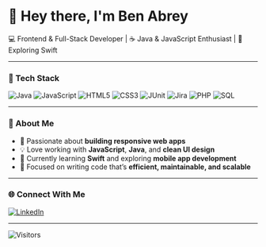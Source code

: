 # 👋 Hey there, I'm Ben Abrey

💻 Frontend & Full-Stack Developer | ☕ Java & JavaScript Enthusiast | 🍎 Exploring Swift  

---

### 🧰 Tech Stack

![Java](https://img.shields.io/badge/Java-ED8B00?style=for-the-badge&logo=openjdk&logoColor=white)
![JavaScript](https://img.shields.io/badge/JavaScript-F7DF1E?style=for-the-badge&logo=javascript&logoColor=black)
![HTML5](https://img.shields.io/badge/HTML5-E34F26?style=for-the-badge&logo=html5&logoColor=white)
![CSS3](https://img.shields.io/badge/CSS3-1572B6?style=for-the-badge&logo=css3&logoColor=white)
![JUnit](https://img.shields.io/badge/JUnit-25A162?style=for-the-badge&logo=junit5&logoColor=white)
![Jira](https://img.shields.io/badge/Jira-0052CC?style=for-the-badge&logo=jira&logoColor=white)
![PHP](https://img.shields.io/badge/PHP-777BB4?style=for-the-badge&logo=php&logoColor=white)
![SQL](https://img.shields.io/badge/SQL-003B57?style=for-the-badge&logo=mysql&logoColor=white)

---

### 💬 About Me

- 🚀 Passionate about **building responsive web apps**  
- 💡 Love working with **JavaScript**, **Java**, and **clean UI design**  
- 🧠 Currently learning **Swift** and exploring **mobile app development**  
- 🎯 Focused on writing code that’s **efficient, maintainable, and scalable**

---

### 🌐 Connect With Me

[![LinkedIn](https://img.shields.io/badge/LinkedIn-0077B5?style=for-the-badge&logo=linkedin&logoColor=white)](https://linkedin.com/in/ben-abrey-39bb7025a/)

---

![Visitors](https://komarev.com/ghpvc/?username=benabrey&color=blue)
